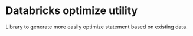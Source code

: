 # Databricks optimize utility
Library to generate more easily optimize statement based on existing data.
